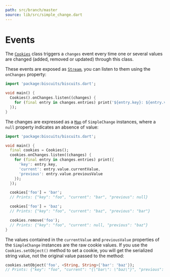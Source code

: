 ```yaml
---
path: src/branch/master
source: lib/src/simple_change.dart
---
```


# Events
The [`Cookies`](api.md) class triggers a `changes` event every time one or several values are changed (added, removed or updated) through this class.

These events are exposed as [`Stream`](https://api.dart.dev/stable/dart-async/Stream-class.html), you can listen to them using the `onChanges` property:

```dart
import 'package:biscuits/biscuits.dart';

void main() {
  Cookies().onChanges.listen((changes) {
    for (final entry in changes.entries) print('${entry.key}: ${entry.value}');
  });
}
```

The changes are expressed as a [`Map`](https://api.dart.dev/stable/dart-core/Map-class.html) of `SimpleChange` instances, where a `null` property indicates an absence of value:

```dart
import 'package:biscuits/biscuits.dart';

void main() {
  final cookies = Cookies();
  cookies.onChanges.listen((changes) {
    for (final entry in changes.entries) print({
      'key': entry.key,
      'current': entry.value.currentValue,
      'previous': entry.value.previousValue
    });
  });

  cookies['foo'] = 'bar';
  // Prints: {"key": "foo", "current": "bar", "previous": null}

  cookies['foo'] = 'baz';
  // Prints: {"key": "foo", "current": "baz", "previous": "bar"}

  cookies.remove('foo');
  // Prints: {"key": "foo", "current": null, "previous": "baz"}
}
```

The values contained in the `currentValue` and `previousValue` properties of the `SimpleChange` instances are the raw cookie values. If you use the `Cookies.setObject()` method to set a cookie, you will get the serialized string value, not the original value passed to the method:

```dart
cookies.setObject('foo', <String, String>{'bar': 'baz'});
// Prints: {"key": "foo", "current": "{\"bar\": \"baz\"}", "previous": null}
```

